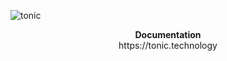 ![tonic](https://raw.githubusercontent.com/heapwolf/tonic/master/readme-tonic.png)

<p align="center">
  <b>Documentation</b>
  <br/>
  https://tonic.technology
</p>
<br/>
<br/>
